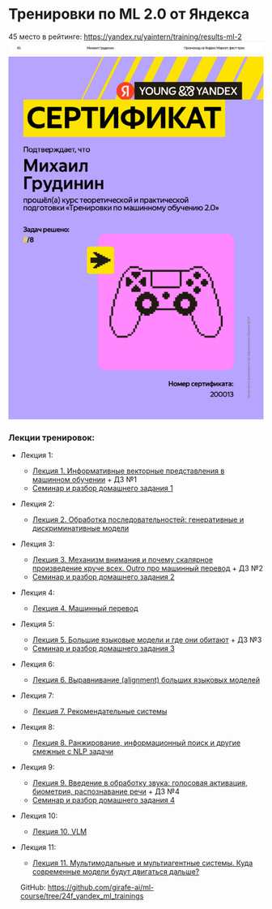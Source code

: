 # Тренировки по ML 2.0 от Яндекса

45 место в рейтинге: https://yandex.ru/yaintern/training/results-ml-2
![alt text](image.png)
![alt text](certificateML2.0.jpg)
<h3>Лекции тренировок:</h3>

- Лекция 1:
  - [Лекция 1. Информативные векторные представления в машинном обучении](https://youtube.com/live/HL0X4QJ23Cw?feature=share) + ДЗ №1
  - [Семинар и разбор домашнего задания 1](https://youtube.com/live/JV9Hz5tKTaM?feature=share)
- Лекция 2:
  - [Лекция 2. Обработка последовательностей: генеративные и дискриминативные модели](https://youtube.com/live/97gSmB_1GLI?feature=share)
- Лекция 3:
  - [Лекция 3. Механизм внимания и почему скалярное произведение круче всех. Outro про машинный перевод](https://youtube.com/live/9duNrQBjl78?feature=share) + ДЗ №2
  - [Семинар и разбор домашнего задания 2](https://youtube.com/live/l0mXJz8Jvx4?feature=share)
- Лекция 4:
  - [Лекция 4. Машинный перевод](https://youtube.com/live/J6HKzzSUGUE)
- Лекция 5:
  - [Лекция 5. Большие языковые модели и где они обитают](https://youtube.com/live/jmRFFNylcQs?feature=share) + ДЗ №3
  - [Семинар и разбор домашнего задания 3](https://youtube.com/live/LEvigo2uqD0?feature=share)
- Лекция 6:
  - [Лекция 6. Выравнивание (alignment) больших языковых моделей](https://youtube.com/live/XU0GJV0VIPk?feature=share)
- Лекция 7:
  - [Лекция 7. Рекомендательные системы](https://youtube.com/live/SHdibs9lrMQ?feature=share)
- Лекция 8:
  - [Лекция 8. Ранжирование, информационный поиск и другие смежные с NLP задачи](https://youtube.com/live/XQz7bswS-us?feature=share)
- Лекция 9:
  - [Лекция 9. Введение в обработку звука: голосовая активация, биометрия, распознавание речи](https://youtube.com/live/lsYh9UQaf9c?feature=share) + ДЗ №4
  - [Семинар и разбор домашнего задания 4](https://youtube.com/live/-qWTR4OyGVw?feature=share)
- Лекция 10:
  - [Лекция 10. VLM](https://youtube.com/live/RYq8R2lGY3Q?feature=share)
- Лекция 11:
  - [Лекция 11. Мультимодальные и мультиагентные системы. Куда современные модели будут двигаться дальше?](https://youtube.com/live/4alaFR3FURE?feature=share)

  GitHub: https://github.com/girafe-ai/ml-course/tree/24f_yandex_ml_trainings

